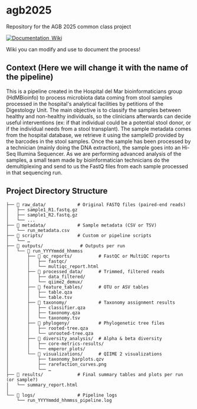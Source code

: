 # agb2025
Repository for the AGB 2025 common class project

[![Documentation  Wiki](https://img.shields.io/static/v1?label=Documentation&message=Wiki&labelColor=black&color=blue&logo=github&logoColor=white)](https://github.com/egenomics/agb2025/wiki)


Wiki you can modify and use to document the process!

## Context (Here we will change it with the name of the pipeline)

This is a pipeline created in the Hospital del Mar bioinformaticians group (HdMBioinfo) to process microbiota data coming from stool samples processed in the hospital's analytical facilities by petitions of the Digestology Unit. The main objective is to classify the samples between healthy and non-healthy individuals, so the clinicians afterwards can decide useful interventions (ex: if that individual could be a potential stool donor, or if the individual needs from a stool transplant). The sample metadata comes from the hospital database, we retrieve it using the sampleID provided by the barcodes in the stool samples. Once the sample has been processed by a technician (mainly doing the DNA extraction), the sample goes into an Hi-Seq Illumina Sequencer. As we are performing advanced analysis of the samples, a small team made by bioinformatician technicians do the demultiplexing and send to us the FastQ files from each sample processed in that sequencing run.

## Project Directory Structure

```text
├── 📁 raw_data/            # Original FASTQ files (paired-end reads)
│   ├── sample1_R1.fastq.gz
│   ├── sample1_R2.fastq.gz
│   └── ...
├── 📁 metadata/            # Sample metadata (CSV or TSV)
│   └── run_metadata.csv
├── 📁 scripts/             # Custom or pipeline scripts
│   └── …
├── 📁 outputs/              # Outputs per run
│   └── 📁 run_YYYYmmdd_hhmmss
│       ├── 📁 qc_reports/          # FastQC or MultiQC reports
│       │   ├── fastqc/
│       │   └── multiqc_report.html
│       ├── 📁 processed_data/      # Trimmed, filtered reads
│       │   ├── data_filtered/
│       │   └── qiime2_demux/
│       ├── 📁 feature_tables/      # OTU or ASV tables
│       │   ├── table.qza
│       │   └── table.tsv
│       ├── 📁 taxonomy/            # Taxonomy assignment results
│       │   ├── classifier.qza
│       │   ├── taxonomy.qza
│       │   └── taxonomy.tsv
│       ├── 📁 phylogeny/           # Phylogenetic tree files
│       │   ├── rooted-tree.qza
│       │   └── unrooted-tree.qza
│       ├── 📁 diversity_analysis/  # Alpha & beta diversity
│       │   ├── core-metrics-results/
│       │   └── emperor_plots/
│       └── 📁 visualizations/      # QIIME 2 visualizations
│           ├── taxonomy_barplots.qzv
│           ├── rarefaction_curves.png
│           └── …
├── 📁 results/             # Final summary tables and plots per run (or sample?)
│   └── summary_report.html
│ 
└── 📁 logs/                # Pipeline logs
    └── run_YYYYmmdd_hhmmss_pipeline.log

